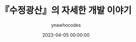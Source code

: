 ---
emoji: 💾
title: 『수정광산』의 자세한 개발 이야기
date: '2023-04-05 00:00:00'
author: ynawhocodes
tags: project react-native typescript
categories: 🎳project 💭retrospect
---